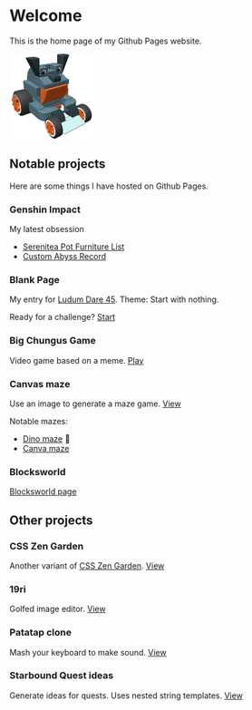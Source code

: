 # Welcome

This is the home page of my Github Pages website.

![Troll Kart](/assets/img/troll-kart-crop-150.png)

## Notable projects
Here are some things I have hosted on Github Pages.

### Genshin Impact

My latest obsession

* [Serenitea Pot Furniture List](/genshin-furniture)
* [Custom Abyss Record](/genshin-abyss-record)

### Blank Page

My entry for [Ludum Dare 45](https://ldjam.com/events/ludum-dare/45/).
Theme: Start with nothing.

Ready for a challenge? [Start](/blank-page)

### Big Chungus Game
Video game based on a meme. [Play](/big-chungus-game/)

### Canvas maze
Use an image to generate a maze game. [View](/canvas-maze/)

Notable mazes:

 * [Dino maze](https://bit.do/dino-maze) 🦖
 * [Canva maze](https://bit.do/canva-maze)

### Blocksworld

[Blocksworld page](/blocksworld-page)

## Other projects

### CSS Zen Garden
Another variant of [CSS Zen Garden](http://www.csszengarden.com/).
[View](/csszengarden1)

### 19ri
Golfed image editor.
[View](/19ri)

### Patatap clone
Mash your keyboard to make sound.
[View](/patatap-clone)

### Starbound Quest ideas
Generate ideas for quests. Uses nested string templates.
[View](/sb-quest-ideas)
